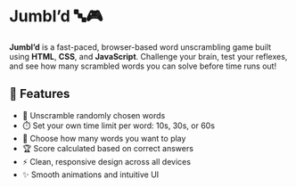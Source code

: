 # Jumbl’d 🔤🎮

**Jumbl’d** is a fast-paced, browser-based word unscrambling game built using **HTML**, **CSS**, and **JavaScript**. Challenge your brain, test your reflexes, and see how many scrambled words you can solve before time runs out!

## 🌟 Features

- 🧠 Unscramble randomly chosen words
- ⏱️ Set your own time limit per word: 10s, 30s, or 60s
- 🔢 Choose how many words you want to play
- 🏆 Score calculated based on correct answers
- ⚡ Clean, responsive design across all devices
- ✨ Smooth animations and intuitive UI
